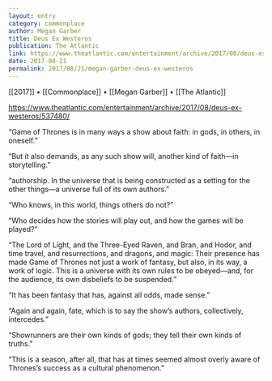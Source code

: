 ```yaml
---
layout: entry
category: commonplace
author: Megan Garber
title: Deus Ex Westeros
publication: The Atlantic
link: https://www.theatlantic.com/entertainment/archive/2017/08/deus-ex-westeros/537480/
date: 2017-08-21
permalink: 2017/08/21/megan-garber-deus-ex-westeros
---
```


[[2017]] • [[Commonplace]] • [[Megan Garber]] • [[The Atlantic]] 

https://www.theatlantic.com/entertainment/archive/2017/08/deus-ex-westeros/537480/

“Game of Thrones is in many ways a show about faith: in gods, in others, in oneself.”

“But it also demands, as any such show will, another kind of faith—in storytelling.”

“authorship. In the universe that is being constructed as a setting for the other things—a universe full of its own authors.”

“Who knows, in this world, things others do not?”

“Who decides how the stories will play out, and how the games will be played?”

“The Lord of Light, and the Three-Eyed Raven, and Bran, and Hodor, and time travel, and resurrections, and dragons, and magic: Their presence has made Game of Thrones not just a work of fantasy, but also, in its way, a work of logic. This is a universe with its own rules to be obeyed—and, for the audience, its own disbeliefs to be suspended.”

“It has been fantasy that has, against all odds, made sense.”

“Again and again, fate, which is to say the show’s authors, collectively, intercedes.”

“Showrunners are their own kinds of gods; they tell their own kinds of truths.”

“This is a season, after all, that has at times seemed almost overly aware of Thrones’s success as a cultural phenomenon.”

